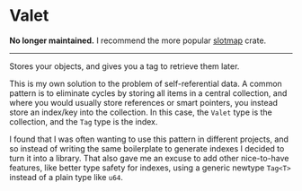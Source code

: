 # Valet

**No longer maintained.** I recommend the more popular [slotmap](https://crates.io/crates/slotmap) crate.

<hr>

Stores your objects, and gives you a tag to retrieve them later.

This is my own solution to the problem of self-referential data. A common
pattern is to eliminate cycles by storing all items in a central collection, and
where you would usually store references or smart pointers, you instead store an
index/key into the collection. In this case, the `Valet` type is the collection,
and the `Tag` type is the index.

I found that I was often wanting to use this pattern in different projects, and
so instead of writing the same boilerplate to generate indexes I decided to turn
it into a library. That also gave me an excuse to add other nice-to-have
features, like better type safety for indexes, using a generic newtype `Tag<T>`
instead of a plain type like `u64`.
